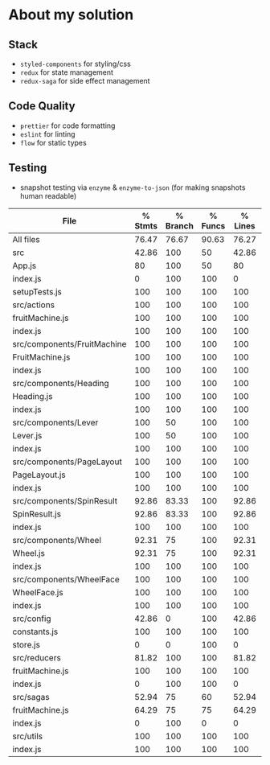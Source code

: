 # About my solution

## Stack

- `styled-components` for styling/css
- `redux` for state management
- `redux-saga` for side effect management

## Code Quality

- `prettier` for code formatting
- `eslint` for linting
- `flow` for static types

## Testing

- snapshot testing via `enzyme` & `enzyme-to-json` (for making snapshots human readable)

File                         |  % Stmts | % Branch |  % Funcs |  % Lines | Uncovered Line #s |
-----------------------------|----------|----------|----------|----------|-------------------|
All files                    |    76.47 |    76.67 |    90.63 |    76.27 |                   |
 src                         |    42.86 |      100 |       50 |    42.86 |                   |
  App.js                     |       80 |      100 |       50 |       80 |                53 |
  index.js                   |        0 |      100 |      100 |        0 |    1,2,3,5,7,8,10 |
  setupTests.js              |      100 |      100 |      100 |      100 |                   |
 src/actions                 |      100 |      100 |      100 |      100 |                   |
  fruitMachine.js            |      100 |      100 |      100 |      100 |                   |
  index.js                   |      100 |      100 |      100 |      100 |                   |
 src/components/FruitMachine |      100 |      100 |      100 |      100 |                   |
  FruitMachine.js            |      100 |      100 |      100 |      100 |                   |
  index.js                   |      100 |      100 |      100 |      100 |                   |
 src/components/Heading      |      100 |      100 |      100 |      100 |                   |
  Heading.js                 |      100 |      100 |      100 |      100 |                   |
  index.js                   |      100 |      100 |      100 |      100 |                   |
 src/components/Lever        |      100 |       50 |      100 |      100 |                   |
  Lever.js                   |      100 |       50 |      100 |      100 |             36,45 |
  index.js                   |      100 |      100 |      100 |      100 |                   |
 src/components/PageLayout   |      100 |      100 |      100 |      100 |                   |
  PageLayout.js              |      100 |      100 |      100 |      100 |                   |
  index.js                   |      100 |      100 |      100 |      100 |                   |
 src/components/SpinResult   |    92.86 |    83.33 |      100 |    92.86 |                   |
  SpinResult.js              |    92.86 |    83.33 |      100 |    92.86 |                34 |
  index.js                   |      100 |      100 |      100 |      100 |                   |
 src/components/Wheel        |    92.31 |       75 |      100 |    92.31 |                   |
  Wheel.js                   |    92.31 |       75 |      100 |    92.31 |                40 |
  index.js                   |      100 |      100 |      100 |      100 |                   |
 src/components/WheelFace    |      100 |      100 |      100 |      100 |                   |
  WheelFace.js               |      100 |      100 |      100 |      100 |                   |
  index.js                   |      100 |      100 |      100 |      100 |                   |
 src/config                  |    42.86 |        0 |      100 |    42.86 |                   |
  constants.js               |      100 |      100 |      100 |      100 |                   |
  store.js                   |        0 |        0 |      100 |        0 |2,3,5,6,8,10,11,16 |
 src/reducers                |    81.82 |      100 |      100 |    81.82 |                   |
  fruitMachine.js            |      100 |      100 |      100 |      100 |                   |
  index.js                   |        0 |      100 |      100 |        0 |               2,3 |
 src/sagas                   |    52.94 |       75 |       60 |    52.94 |                   |
  fruitMachine.js            |    64.29 |       75 |       75 |    64.29 |    39,43,45,50,51 |
  index.js                   |        0 |      100 |        0 |        0 |             2,4,7 |
 src/utils                   |      100 |      100 |      100 |      100 |                   |
  index.js                   |      100 |      100 |      100 |      100 |                   |
